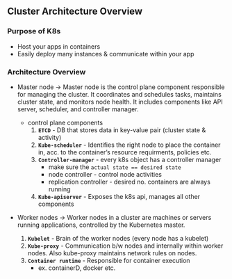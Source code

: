 ## Cluster Architecture Overview

### Purpose of K8s
- Host your apps in containers
- Easily deploy many instances & communicate within your app

### Architecture Overview

- Master node → Master node is the control plane component responsible for managing the cluster. It coordinates and schedules tasks, maintains cluster state, and monitors node health. It includes components like API server, scheduler, and controller manager.
  - control plane components
    1. **`ETCD`** - DB that stores data in key-value pair (cluster state & activity)
    2. **`Kube-scheduler`** - Identifies the right node to place the container in, acc. to the container’s resource requirments, policies etc.
    3. **`Controller-manager`** - every k8s object has a controller manager
        - make sure the `actual state == desired state`
        - node controller - control node activities
        - replication controller - desired no. containers are always running
    4. **`Kube-apiserver`** - Exposes the k8s api, manages all other components


- Worker nodes → Worker nodes in a cluster are machines or servers running applications, controlled by the Kubernetes master.
  1. **`Kubelet`** - Brain of the worker nodes (every node has a kubelet) 
  2. **`Kube-proxy`** - Communication b/w nodes and internally within worker nodes. Also kube-proxy maintains network rules on nodes.
  3. **`Container runtime`** - Responsible for container execution
      - ex. containerD, docker etc.